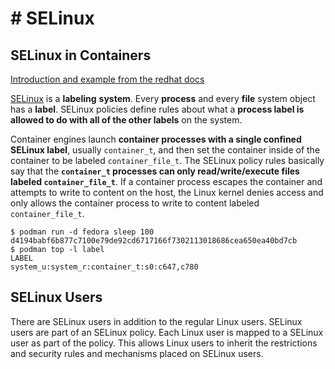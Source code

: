 # # SELinux

## SELinux in Containers

[Introduction and example from the redhat docs](https://www.redhat.com/sysadmin/privileged-flag-container-engines)

[SELinux](https://www.redhat.com/en/blog/latest-container-exploit-runc-can-be-blocked-selinux) is a **labeling** **system**. Every **process** and every **file** system object has a **label**. SELinux policies define rules about what a **process label is allowed to do with all of the other labels** on the system.

Container engines launch **container processes with a single confined SELinux label**, usually `container_t`, and then set the container inside of the container to be labeled `container_file_t`. The SELinux policy rules basically say that the **`container_t` processes can only read/write/execute files labeled `container_file_t`**. If a container process escapes the container and attempts to write to content on the host, the Linux kernel denies access and only allows the container process to write to content labeled `container_file_t`.

```shell
$ podman run -d fedora sleep 100
d4194babf6b877c7100e79de92cd6717166f7302113018686cea650ea40bd7cb
$ podman top -l label
LABEL
system_u:system_r:container_t:s0:c647,c780
```

## SELinux Users

There are SELinux users in addition to the regular Linux users. SELinux users are part of an SELinux policy. Each Linux user is mapped to a SELinux user as part of the policy. This allows Linux users to inherit the restrictions and security rules and mechanisms placed on SELinux users.

